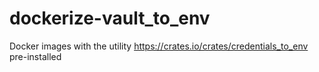 # dockerize-vault_to_env
Docker images with the utility https://crates.io/crates/credentials_to_env pre-installed
